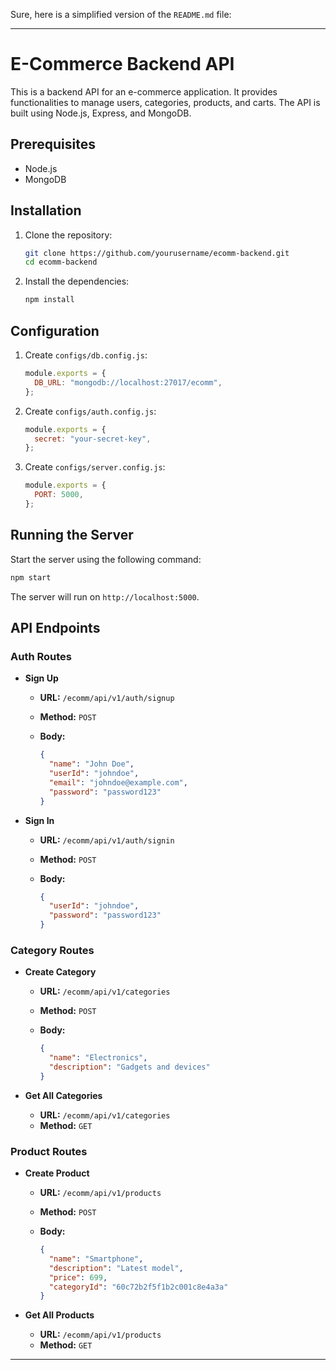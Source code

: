 Sure, here is a simplified version of the `README.md` file:

---

# E-Commerce Backend API

This is a backend API for an e-commerce application. It provides functionalities to manage users, categories, products, and carts. The API is built using Node.js, Express, and MongoDB.

## Prerequisites

- Node.js
- MongoDB

## Installation

1. Clone the repository:

   ```bash
   git clone https://github.com/yourusername/ecomm-backend.git
   cd ecomm-backend
   ```

2. Install the dependencies:

   ```bash
   npm install
   ```

## Configuration

1. Create `configs/db.config.js`:

   ```javascript
   module.exports = {
     DB_URL: "mongodb://localhost:27017/ecomm",
   };
   ```

2. Create `configs/auth.config.js`:

   ```javascript
   module.exports = {
     secret: "your-secret-key",
   };
   ```

3. Create `configs/server.config.js`:

   ```javascript
   module.exports = {
     PORT: 5000,
   };
   ```

## Running the Server

Start the server using the following command:

```bash
npm start
```

The server will run on `http://localhost:5000`.

## API Endpoints

### Auth Routes

- **Sign Up**

  - **URL:** `/ecomm/api/v1/auth/signup`
  - **Method:** `POST`
  - **Body:**

    ```json
    {
      "name": "John Doe",
      "userId": "johndoe",
      "email": "johndoe@example.com",
      "password": "password123"
    }
    ```

- **Sign In**

  - **URL:** `/ecomm/api/v1/auth/signin`
  - **Method:** `POST`
  - **Body:**

    ```json
    {
      "userId": "johndoe",
      "password": "password123"
    }
    ```

### Category Routes

- **Create Category**

  - **URL:** `/ecomm/api/v1/categories`
  - **Method:** `POST`
  - **Body:**

    ```json
    {
      "name": "Electronics",
      "description": "Gadgets and devices"
    }
    ```

- **Get All Categories**

  - **URL:** `/ecomm/api/v1/categories`
  - **Method:** `GET`

### Product Routes

- **Create Product**

  - **URL:** `/ecomm/api/v1/products`
  - **Method:** `POST`
  - **Body:**

    ```json
    {
      "name": "Smartphone",
      "description": "Latest model",
      "price": 699,
      "categoryId": "60c72b2f5f1b2c001c8e4a3a"
    }
    ```

- **Get All Products**

  - **URL:** `/ecomm/api/v1/products`
  - **Method:** `GET`

---
